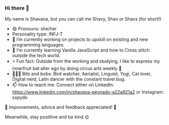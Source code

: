 ### Hi there 👋 
My name is Shavana, but you can call me Shavy, Shav or Shavs (for short!)
- 😄 Pronouns: she/her
- Personality type: INFJ-T
- 🔭 I’m currently working on projects to upskill on existing and new programming languages.
- 🌱 I’m currently learning Vanilla JavaScript and how to Cross stitch outside the tech world.
- ⚡ Fun fact: Outside from the working and studying, I like to express my  innerfruit bat alter ego by doing circus arts weekly 🦇
- 👩🏾‍💻 Bits and bobs: Bird watcher, Aerialist, Linguist, Yogi, Cat lover, Digital nerd, Latin dancer with the constant travel bug.
- 📫 How to reach me: Connect either on LinkedIn: https://www.linkedin.com/in/shavana-peynado-a22a921a2 or Instagram: sxpydo

🔨 Improvements, advice and feedback appreciated! 🔨

Meanwhile, stay postitive and be kind 🌞

<!--
**sxpydo/sxpydo** is a ✨ _special_ ✨ repository because its `README.md` (this file) appears on your GitHub profile.

Here are some ideas to get you started:

- 🔭 I’m currently working on ...
- 🌱 I’m currently learning ...
- 👯 I’m looking to collaborate on ...
- 🤔 I’m looking for help with ...
- 💬 Ask me about ...
- 📫 How to reach me: ...
- 😄 Pronouns: ...
- ⚡ Fun fact: ...
-->
